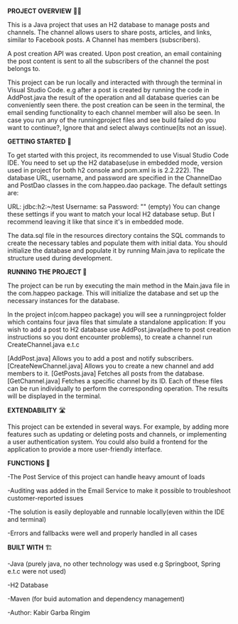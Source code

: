 **PROJECT OVERVIEW** 👨‍💻

This is a Java project that uses an H2 database to manage posts and channels. The channel allows users to share posts, articles, and links, similar to Facebook posts.  A Channel has members (subscribers).

A post creation API was created. Upon post creation, an email containing the post content is sent to all the subscribers of the channel the post belongs to.

This project can be run locally and interacted with through the terminal in Visual Studio Code. e.g after a post is created by running the code in AddPost.java the result of the operation and all database queries can be conveniently seen there. the post creation can be seen in the terminal, the email sending functionality to each channel member will also be seen. In case you run any of the runningproject files and see build failed do you want to continue?, Ignore that and select always continue(its not an issue). 

 

**GETTING STARTED** 🦸

To get started with this project, its recommended to use Visual Studio Code IDE. You need to set up the H2 database(use in embedded mode, version used in project for both h2 console and pom.xml is  is 2.2.222). The database URL, username, and password are specified in the ChannelDao and PostDao classes in the com.happeo.dao package. The default settings are:

URL: jdbc:h2:~/test
Username: sa
Password: "" (empty)
You can change these settings if you want to match your local H2 database setup. But I recommend leaving it like that since it's in embedded mode.

The data.sql file in the resources directory contains the SQL commands to create the necessary tables and populate them with initial data. You should initialize the database and populate it by running Main.java to replicate the structure used during development.



**RUNNING THE PROJECT 🐎**

The project can be run by executing the main method in the Main.java file in the com.happeo package. This will initialize the database and set up the necessary instances for the database.

In the project in(com.happeo package) you will see a runningproject folder which contains four java files that simulate a standalone application: If you wish to add a post to H2 database use AddPost.java(adhere to post creation instructions so you dont encounter problems), to create a channel run CreateChannel.java e.t.c

[AddPost.java] Allows you to add a post and notify subscribers.
[CreateNewChannel.java] Allows you to create a new channel and add members to it.
[GetPosts.java] Fetches all posts from the database.
[GetChannel.java] Fetches a specific channel by its ID.
Each of these files can be run individually to perform the corresponding operation. The results will be displayed in the terminal.



**EXTENDABILITY** 🛣️

This project can be extended in several ways. For example, by adding more features such as updating or deleting posts and channels, or implementing a user authentication system. You could also build a frontend for the application to provide a more user-friendly interface.



**FUNCTIONS 🧩**

-The Post Service of this project can handle heavy amount of loads


-Auditing was added in the Email Service to make it possible to troubleshoot customer-reported issues

-The solution is easily deployable and runnable locally(even within the IDE and terminal)

-Errors and fallbacks were well and properly handled in all cases


**BUILT WITH** 🏗️

-Java (purely java, no other technology was used e.g Springboot, Spring e.t.c were not used)

-H2 Database

-Maven (for buid automation and dependency management)

-Author: Kabir Garba Ringim



